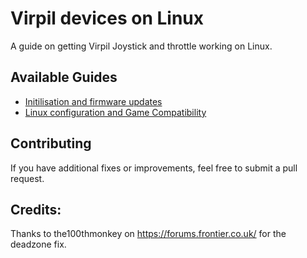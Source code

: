 # Virpil devices on Linux
A guide on getting Virpil Joystick and throttle working on Linux.  

## Available Guides
- [Initilisation and firmware updates](initialise_and_firmware_update.md)
- [Linux configuration and Game Compatibility](Linux_config_and_gaming.md)

## Contributing
If you have additional fixes or improvements, feel free to submit a pull request.

## Credits: 
Thanks to the100thmonkey on https://forums.frontier.co.uk/ for the deadzone fix. 
